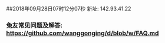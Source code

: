 ##2018年09月28日07时12分07秒 新址: 142.93.41.22
### 兔友常见问题及解答: https://github.com/wanggonging/d/blob/w/FAQ.md
